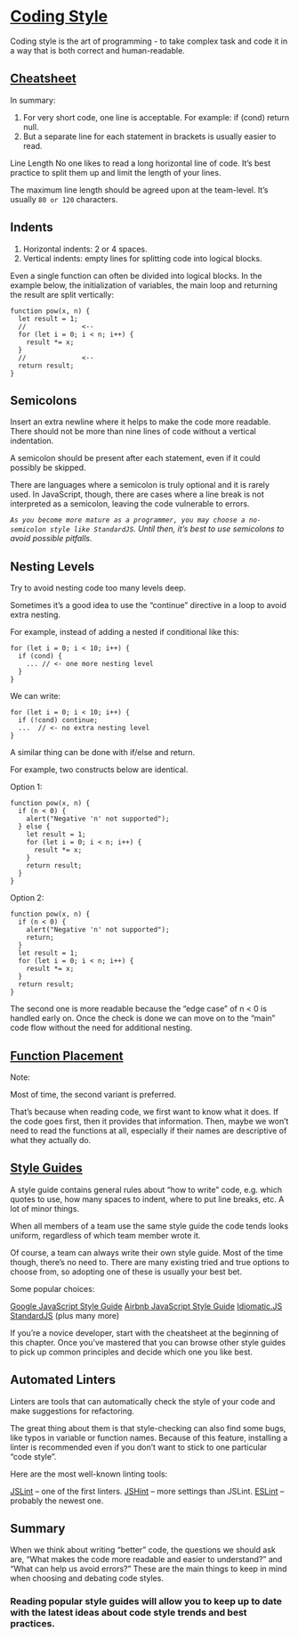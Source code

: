 # [Coding Style](https://javascript.info/coding-style)

Coding style is the art of programming - to take complex task and code it in a way that is both correct and human-readable.

## [Cheatsheet](https://javascript.info/article/coding-style/code-style@2x.png)

In summary:

1. For very short code, one line is acceptable. For example: if (cond) return null.
2. But a separate line for each statement in brackets is usually easier to read.

Line Length
No one likes to read a long horizontal line of code. It’s best practice to split them up and limit the length of your lines.

The maximum line length should be agreed upon at the team-level. It’s usually `80 or 120` characters.


## Indents

1. Horizontal indents: 2 or 4 spaces.
2. Vertical indents: empty lines for splitting code into logical blocks.

Even a single function can often be divided into logical blocks. In the example below, the initialization of variables, the main loop and returning the result are split vertically:

	function pow(x, n) {
	  let result = 1;
	  //              <--
	  for (let i = 0; i < n; i++) {
	    result *= x;
	  }
	  //              <--
	  return result;
	}

## Semicolons

Insert an extra newline where it helps to make the code more readable. There should not be more than nine lines of code without a vertical indentation.

A semicolon should be present after each statement, even if it could possibly be skipped.

There are languages where a semicolon is truly optional and it is rarely used. In JavaScript, though, there are cases where a line break is not interpreted as a semicolon, leaving the code vulnerable to errors.

_`As you become more mature as a programmer, you may choose a no-semicolon style like StandardJS`. Until then, it’s best to use semicolons to avoid possible pitfalls._

## Nesting Levels

Try to avoid nesting code too many levels deep.

Sometimes it’s a good idea to use the “continue” directive in a loop to avoid extra nesting.

For example, instead of adding a nested if conditional like this:

	for (let i = 0; i < 10; i++) {
	  if (cond) {
	    ... // <- one more nesting level
	  }
	}

We can write:


	for (let i = 0; i < 10; i++) {
	  if (!cond) continue;
	  ...  // <- no extra nesting level
	}

A similar thing can be done with if/else and return.

For example, two constructs below are identical.

Option 1:

	function pow(x, n) {
	  if (n < 0) {
	    alert("Negative 'n' not supported");
	  } else {
	    let result = 1;
	    for (let i = 0; i < n; i++) {
	      result *= x;
	    }
	    return result;
	  }
	}

Option 2:

	function pow(x, n) {
	  if (n < 0) {
	    alert("Negative 'n' not supported");
	    return;
	  }
	  let result = 1;
	  for (let i = 0; i < n; i++) {
	    result *= x;
	  }
	  return result;
	}

The second one is more readable because the “edge case” of n < 0 is handled early on. Once the check is done we can move on to the “main” code flow without the need for additional nesting.

## [Function Placement](https://javascript.info/coding-style#function-placement)

Note:

Most of time, the second variant is preferred.

That’s because when reading code, we first want to know what it does. If the code goes first, then it provides that information. Then, maybe we won’t need to read the functions at all, especially if their names are descriptive of what they actually do.

## [Style Guides](https://javascript.info/coding-style#style-guides)

A style guide contains general rules about “how to write” code, e.g. which quotes to use, how many spaces to indent, where to put line breaks, etc. A lot of minor things.

When all members of a team use the same style guide the code tends looks uniform, regardless of which team member wrote it.

Of course, a team can always write their own style guide. Most of the time though, there’s no need to. There are many existing tried and true options to choose from, so adopting one of these is usually your best bet.

Some popular choices:

[Google JavaScript Style Guide](https://google.github.io/styleguide/javascriptguide.xml)
[Airbnb JavaScript Style Guide](https://github.com/airbnb/javascript)
[Idiomatic.JS](https://github.com/rwaldron/idiomatic.js)
[StandardJS](https://standardjs.com/)
(plus many more)

If you’re a novice developer, start with the cheatsheet at the beginning of this chapter. Once you’ve mastered that you can browse other style guides to pick up common principles and decide which one you like best.

## Automated Linters

Linters are tools that can automatically check the style of your code and make suggestions for refactoring.

The great thing about them is that style-checking can also find some bugs, like typos in variable or function names. Because of this feature, installing a linter is recommended even if you don’t want to stick to one particular “code style”.

Here are the most well-known linting tools:

[JSLint](http://www.jslint.com/) – one of the first linters.
[JSHint](http://www.jshint.com/) – more settings than JSLint.
[ESLint](http://eslint.org/) – probably the newest one.

## Summary 

When we think about writing “better” code, the questions we should ask are, “What makes the code more readable and easier to understand?” and “What can help us avoid errors?” These are the main things to keep in mind when choosing and debating code styles.

### Reading popular style guides will allow you to keep up to date with the latest ideas about code style trends and best practices.